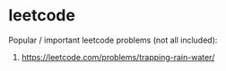 # leetcode

Popular / important leetcode problems (not all included):
1. https://leetcode.com/problems/trapping-rain-water/
